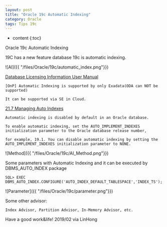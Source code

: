 ```yaml
---
layout: post
title: "Oracle 19c Automatic Indexing"
category: Oracle
tags: Tips 19c
---
```


* content
{:toc}



Oracle 19c Automatic Indexing




19C has a new feature database 19c is automatic indexing.

![AI]({{ "/files/Oracle/19c/automatic_index.png"}})


[Database Licensing Information User Manual](https://docs.oracle.com/en/database/oracle/oracle-database/19/dblic/Licensing-Information.html#GUID-0F9EB85D-4610-4EDF-89C2-4916A0E7AC87)

	[OnP] Automatic Indexing is supported by only Exadata(ODA can NOT be supported)

	It can be supported via SE in Cloud.

[21.7 Managing Auto Indexes](https://docs.oracle.com/en/database/oracle/oracle-database/19/admin/managing-indexes.html)

	Automatic indexing is disabled by default in an Oracle database. 

	To enable automatic indexing, set the AUTO_IMPLEMENT_INDEXES initialization parameter to the Oracle database release number, 

	for example, 19.1. You can disable automatic indexing by setting the AUTO_IMPLEMENT_INDEXES initialization parameter to NONE.

![Method]({{ "/files/Oracle/19c/AI_Method.png"}})

Some parameters with Automatic Indexing and it can be executed by DBMS_AUTO_INDEX package

	SQL> EXEC DBMS_AUTO_INDEX.CONFIGURE('AUTO_INDEX_DEFAULT_TABLESPACE','INDEX_TS');

![Parameter]({{ "/files/Oracle/19c/parameter.png"}})

Some other advisor:

	Index Advisor, Partition Advisor, In-Memory Advisor, etc.


Have a good work&life! 2019/02 via LinHong



